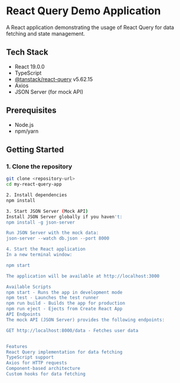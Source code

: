 # React Query Demo Application

A React application demonstrating the usage of React Query for data fetching and state management.

## Tech Stack

- React 19.0.0
- TypeScript
- [@tanstack/react-query](https://tanstack.com/query/latest) v5.62.15
- Axios
- JSON Server (for mock API)

## Prerequisites

- Node.js
- npm/yarn

## Getting Started

### 1. Clone the repository
```sh
git clone <repository-url>
cd my-react-query-app

2. Install dependencies
npm install

3. Start JSON Server (Mock API)
Install JSON Server globally if you haven't:
npm install -g json-server

Run JSON Server with the mock data:
json-server --watch db.json --port 8000

4. Start the React application
In a new terminal window:

npm start

The application will be available at http://localhost:3000

Available Scripts
npm start - Runs the app in development mode
npm test - Launches the test runner
npm run build - Builds the app for production
npm run eject - Ejects from Create React App
API Endpoints
The mock API (JSON Server) provides the following endpoints:

GET http://localhost:8000/data - Fetches user data


Features
React Query implementation for data fetching
TypeScript support
Axios for HTTP requests
Component-based architecture
Custom hooks for data fetching
